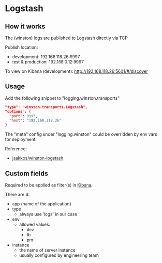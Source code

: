 # Logstash

## How it works

The (winston) logs are published to Logstash directly via TCP

Publish location:

- development: 192.168.118.26:9997
- test & production: 192.168.0.12:9997

To view on Kibana (development): http://192.168.118.26:5601/#/discover

## Usage

Add the following snippet to "logging.winston.transports"

```json
"type": "winston.transports.Logstash",
"options": {
  "port": 9997,
  "host": "192.168.118.26"
}
```

The "meta" config under "logging.winston" could be overridden by env vars for
deployment.

Reference:

- [jaakkos/winston-logstash](https://github.com/jaakkos/winston-logstash)

## Custom fields

Required to be applied as filter(s) in [Kibana](https://www.elastic.co/products/kibana).

There are 4:

- app (name of the application)
- type
  - always use 'logs' in our case
- env
  - allowed values:
    - dev
    - tb
    - pro
- instance
  - the name of server instance
  - usually configured by engineering team

